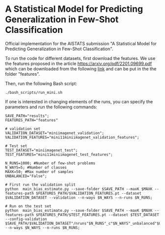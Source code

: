 # A Statistical Model for Predicting Generalization in Few-Shot Classification

Official implementation for the AISTATS submission "A Statistical Model for Predicting Generalization in Few-Shot Classification".

To run the code for different datasets, first download the features. We use the features proposed in the article https://arxiv.org/pdf/2201.09699.pdf which can be downloaded from the following [link](https://drive.google.com/drive/folders/1fALYAfzStWXasI-DTl6qi9moNuWbFA-j) and can be put in the the folder "features".

Then, run the following Bash script: 
```
./bash_scripts/run_mini.sh
```
If one is interested in changing elements of the runs, you can specify the parameters and run the following commands:

```
SAVE_PATH="results";
FEATURES_PATH="features"

# validation set
VALIDATION_DATASET="miniimagenet_validation";
VALIDATION_FEATURES="mini11miniimagenet_validation_features";

# Test set
TEST_DATASET="miniimagenet_test";
TEST_FEATURES="mini11miniimagenet_test_features";

N_RUNS=1000; #Number of few-shot problems
N_WAYS=5; #Number of classes
MAXK=50; #Max number of samples
UNBALANCED="False";

# First run the validation split
python  main_bias_estimate.py --save-folder $SAVE_PATH --maxK $MAXK --features-path $FEATURES_PATH/$VALIDATION_FEATURES.pt --dataset $VALIDATION_DATASET --validation --n-ways $N_WAYS --n-runs $N_RUNS; 

# Run on the test set
python  main_bias_estimate.py --save-folder $SAVE_PATH --maxK $MAXK --features-path $FEATURES_PATH/$TEST_FEATURES.pt --dataset $TEST_DATASET --config-validation $SAVE_PATH/$VALIDATION_DATASET"/nruns"$N_RUNS"_c"$N_WAYS"_unbalanced"$UNBALANCED"_filename_"$VALIDATION_FEATURES.pt --n-ways $N_WAYS --n-runs $N_RUNS;  
````
